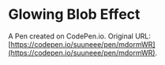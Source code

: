 # Glowing Blob Effect

A Pen created on CodePen.io. Original URL: [https://codepen.io/suuneee/pen/mdormWR](https://codepen.io/suuneee/pen/mdormWR).

